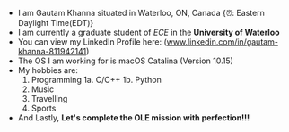 * I am Gautam Khanna situated in Waterloo, ON, Canada {⏰: Eastern Daylight Time(EDT)}
* I am currently a graduate student of *ECE* in the **University of Waterloo**
* You can view my LinkedIn Profile here: (www.linkedin.com/in/gautam-khanna-811942141)
* The OS I am working for is macOS Catalina (Version 10.15)
* My hobbies are:
    1. Programming
       1a. C/C++
       1b. Python
    2. Music
    3. Travelling
    4. Sports
* And Lastly, **Let's complete the OLE mission with perfection!!!**
